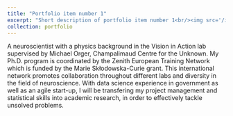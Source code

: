 ```yaml
---
title: "Portfolio item number 1"
excerpt: "Short description of portfolio item number 1<br/><img src='/images/500x300.png'>"
collection: portfolio
---
```


A neuroscientist with a physics background in the Vision in Action lab supervised by Michael Orger, Champalimaud Centre for the Unknown. My Ph.D. program is coordinated by the Zenith European Training Network which is funded by the Marie Skłodowska-Curie grant. This international network promotes collaboration throughout different labs and diversity in the field of neuroscience. With data science experience in government as well as an agile start-up, I will be transfering my project management and statistical skills into academic research, in order to effectively tackle unsolved problems.


<!-- Notes for plan to add
Blogs:
- Organise Zenith retreat in Palermo
- Conference
- Secondment
- Hackathon

Projects:
- DMD
- GLM
- HMM
- Image preprocessing analysis analysis
- Time embedding


Mini projects to work on:
- HMM form scratch
- Hopfield network
- RNN from scratch
- LFADS Jaxx implementation -->